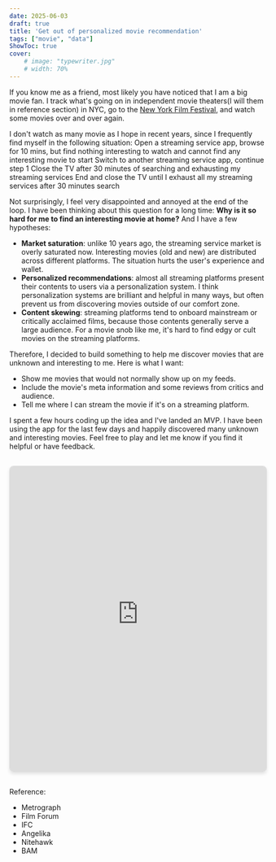 ```yaml
---
date: 2025-06-03
draft: true
title: 'Get out of personalized movie recommendation'
tags: ["movie", "data"]
ShowToc: true
cover:
    # image: "typewriter.jpg"
    # width: 70%
---
```

If you know me as a friend, most likely you have noticed that I am a big movie fan. I track what's going on in independent movie theaters(I will them in reference section) in NYC, go to the [New York Film Festival](https://www.filmlinc.org/about-us/new-york-film-festival/), and watch some movies over and over again. 

I don't watch as many movie as I hope in recent years, since I frequently find myself in the following situation: 
Open a streaming service app, browse for 10 mins, but find nothing interesting to watch and cannot find any interesting movie to start
Switch to another streaming service app, continue step 1
Close the TV after 30 minutes of searching and exhausting my streaming services End and close the TV until I exhaust all my streaming services after 30 minutes search


Not surprisingly, I feel very disappointed and annoyed at the end of the loop. I have been thinking about this question for a long time: **Why is it so hard for me to find an interesting movie at home?** And I have a few hypotheses:
- **Market saturation**: unlike 10 years ago, the streaming service market is overly saturated now. Interesting movies (old and new) are distributed across different platforms. The situation hurts the user's experience and wallet.
- **Personalized recommendations**: almost all streaming platforms present their contents to users via a personalization system. I think personalization systems are brilliant and helpful in many ways, but often prevent us from discovering movies outside of our comfort zone. 
- **Content skewing**: streaming platforms tend to onboard mainstream or critically acclaimed films, because those contents generally serve a large audience. For a movie snob like me, it's hard to find edgy or cult movies on the streaming platforms.  

Therefore, I decided to build something to help me discover movies that are unknown and interesting to me. Here is what I want:
- Show me movies that would not normally show up on my feeds.
- Include the movie's meta information and some reviews from critics and audience.
- Tell me where I can stream the movie if it's on a streaming platform.

I spent a few hours coding up the idea and I've landed an MVP. I have been using the app for the last few days and happily discovered many unknown and interesting movies. Feel free to play and let me know if you find it helpful or have feedback.

<div class="gradio-embed-container">
<iframe
	id="gradio-frame"
	src="https://gytcrt-random-movie-hf.hf.space?__theme=light&embed=true"
	frameborder="0"
	width="100%"
	height="600"
></iframe>
</div>

<script>
// Dynamic height resizing for Gradio iframe
(function() {
    const iframe = document.getElementById('gradio-frame');
    
    // Listen for postMessage from Gradio app
    window.addEventListener('message', function(event) {
        // Verify origin for security
        if (event.origin !== 'https://gytcrt-random-movie-hf.space') return;
        
        // Check if it's a height update message
        if (event.data && event.data.type === 'resize' && event.data.height) {
            iframe.style.height = event.data.height + 'px';
        }
    });
    
    // Fallback: Progressive height increase as content loads
    let currentHeight = 600;
    const maxHeight = 1200;
    const heightIncrement = 100;
    
    function adjustHeight() {
        try {
            // Try to access iframe content (will fail due to CORS, but triggers fallback)
            iframe.contentDocument;
        } catch (e) {
            // Expected CORS error - use fallback sizing
            if (currentHeight < maxHeight) {
                currentHeight += heightIncrement;
                iframe.style.height = currentHeight + 'px';
                setTimeout(adjustHeight, 2000); // Check again in 2 seconds
            }
        }
    }
    
    // Start height adjustment after initial load
    iframe.onload = function() {
        setTimeout(adjustHeight, 1000); // Wait 1 second after load
    };
})();
</script>

<style>
  /* Align with post content width instead of breaking out */
  .gradio-embed-container {
    width: 100%;
    margin: 30px 0;
    border: 1px solid #ddd;
    border-radius: 8px;
    overflow: hidden;
    box-shadow: 0 4px 6px rgba(0, 0, 0, 0.1);
  }
  
  .gradio-embed-container iframe {
    width: 100%;
    border: none;
    display: block;
    transition: height 0.3s ease; /* Smooth height transitions */
  }
</style>

Reference:
- Metrograph
- Film Forum
- IFC
- Angelika 
- Nitehawk
- BAM